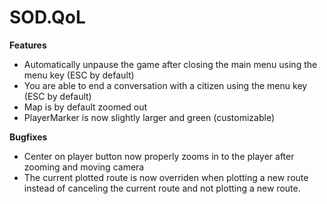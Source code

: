 # SOD.QoL

**Features**
- Automatically unpause the game after closing the main menu using the menu key (ESC by default)
- You are able to end a conversation with a citizen using the menu key (ESC by default)
- Map is by default zoomed out
- PlayerMarker is now slightly larger and green (customizable)

**Bugfixes**
- Center on player button now properly zooms in to the player after zooming and moving camera
- The current plotted route is now overriden when plotting a new route instead of canceling the current route and not plotting a new route.